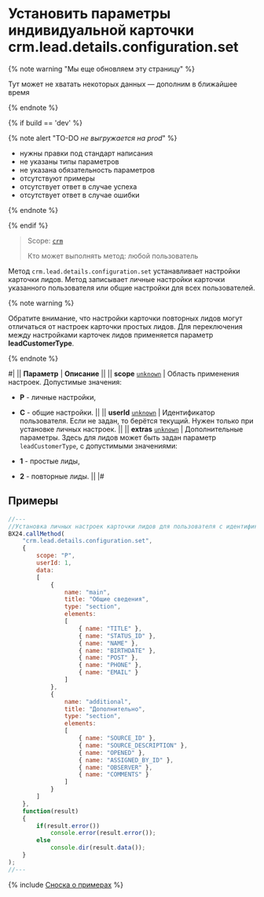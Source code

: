 # Установить параметры индивидуальной карточки crm.lead.details.configuration.set

{% note warning "Мы еще обновляем эту страницу" %}

Тут может не хватать некоторых данных — дополним в ближайшее время

{% endnote %}

{% if build == 'dev' %}

{% note alert "TO-DO _не выгружается на prod_" %}

- нужны правки под стандарт написания
- не указаны типы параметров
- не указана обязательность параметров
- отсутствуют примеры
- отсутствует ответ в случае успеха
- отсутствует ответ в случае ошибки

{% endnote %}

{% endif %}

> Scope: [`crm`](../../../scopes/permissions.md)
>
> Кто может выполнять метод: любой пользователь

Метод `crm.lead.details.configuration.set` устанавливает настройки карточки лидов. Метод записывает личные настройки карточки указанного пользователя или общие настройки для всех пользователей.

{% note warning %}

Обратите внимание, что настройки карточки повторных лидов могут отличаться от настроек карточки простых лидов. Для переключения между настройками карточек лидов применяется параметр **leadCustomerType**.

{% endnote %}

#|
|| **Параметр** | **Описание** ||
|| **scope**
[`unknown`](../../../data-types.md) | Область применения настроек. Допустимые значения:

- **P** - личные настройки,
- **C** - общие настройки.
 ||
|| **userId**
[`unknown`](../../../data-types.md) | Идентификатор пользователя. Если не задан, то берётся текущий. Нужен только при установке личных настроек. ||
|| **extras**
[`unknown`](../../../data-types.md) | Дополнительные параметры. Здесь для лидов может быть задан параметр `leadCustomerType`, с допустимыми значениями:

- **1** - простые лиды,
- **2** - повторные лиды.
 ||
|#

## Примеры

```js
//---
//Установка личных настроек карточки лидов для пользователя с идентификатором 1.
BX24.callMethod(
    "crm.lead.details.configuration.set",
    {
        scope: "P",
        userId: 1,
        data:
        [
            {
                name: "main",
                title: "Общие сведения",
                type: "section",
                elements:
                [
                    { name: "TITLE" },
                    { name: "STATUS_ID" },
                    { name: "NAME" },
                    { name: "BIRTHDATE" },
                    { name: "POST" },
                    { name: "PHONE" },
                    { name: "EMAIL" }
                ]
            },
            {
                name: "additional",
                title: "Дополнительно",
                type: "section",
                elements:
                [
                    { name: "SOURCE_ID" },
                    { name: "SOURCE_DESCRIPTION" },
                    { name: "OPENED" },
                    { name: "ASSIGNED_BY_ID" },
                    { name: "OBSERVER" },
                    { name: "COMMENTS" }
                ]
            }
        ]
    },
    function(result)
    {
        if(result.error())
            console.error(result.error());
        else
            console.dir(result.data());
    }
);
//---
```

{% include [Сноска о примерах](../../../../_includes/examples.md) %}
